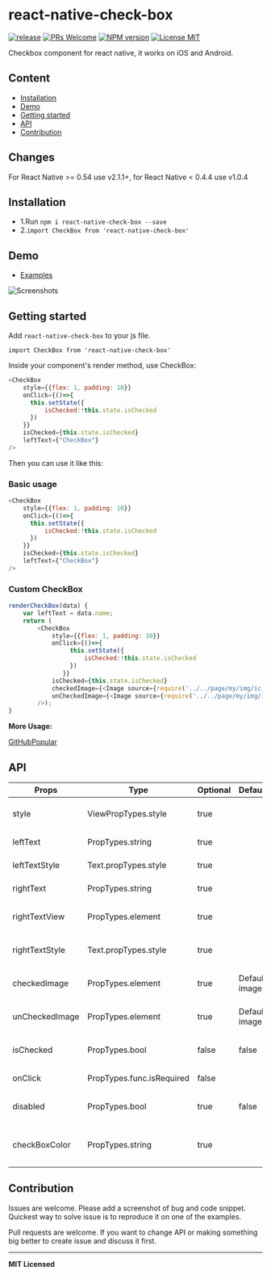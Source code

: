 # react-native-check-box

[ ![release](https://img.shields.io/github/release/crazycodeboy/react-native-check-box.svg?maxAge=2592000?style=flat-square)](https://github.com/crazycodeboy/react-native-check-box/releases)
[ ![PRs Welcome](https://img.shields.io/badge/PRs-Welcome-brightgreen.svg)](https://github.com/crazycodeboy/react-native-check-box/pulls)
[ ![NPM version](http://img.shields.io/npm/v/react-native-check-box.svg?style=flat)](https://www.npmjs.com/package/react-native-check-box)
[![License MIT](http://img.shields.io/badge/license-MIT-orange.svg?style=flat)](https://raw.githubusercontent.com/crazycodeboy/react-native-check-box/master/LICENSE)



Checkbox component for react native, it works on iOS and Android.

## Content

- [Installation](#installation)
- [Demo](#demo)
- [Getting started](#getting-started)
- [API](#api)
- [Contribution](#contribution)

## Changes

For React Native >= 0.54 use v2.1.1+, for React Native < 0.4.4 use v1.0.4

## Installation

* 1.Run `npm i react-native-check-box --save`
* 2.`import CheckBox from 'react-native-check-box'`    

## Demo  
* [Examples](https://github.com/crazycodeboy/react-native-check-box/tree/master/examples)

![Screenshots](https://raw.githubusercontent.com/crazycodeboy/react-native-check-box/master/examples/Screenshots/react-native-check-box-screenshots.gif)

## Getting started  

Add `react-native-check-box` to your js file.   

`import CheckBox from 'react-native-check-box'`  

Inside your component's render method, use CheckBox:   

```javascript
<CheckBox
    style={{flex: 1, padding: 10}}
    onClick={()=>{
      this.setState({
          isChecked:!this.state.isChecked
      })
    }}
    isChecked={this.state.isChecked}
    leftText={"CheckBox"}
/>
```

Then you can use it like this:   


### Basic usage  

```javascript
<CheckBox
    style={{flex: 1, padding: 10}}
    onClick={()=>{
      this.setState({
          isChecked:!this.state.isChecked
      })
    }}
    isChecked={this.state.isChecked}
    leftText={"CheckBox"}
/>
 ```

### Custom CheckBox   

```javascript
renderCheckBox(data) {
    var leftText = data.name;
    return (
        <CheckBox
            style={{flex: 1, padding: 10}}
            onClick={()=>{
                 this.setState({
                     isChecked:!this.state.isChecked
                 })
               }}
            isChecked={this.state.isChecked}
            checkedImage={<Image source={require('../../page/my/img/ic_check_box.png')} style={this.props.theme.styles.tabBarSelectedIcon}/>}
            unCheckedImage={<Image source={require('../../page/my/img/ic_check_box_outline_blank.png')} style={this.props.theme.styles.tabBarSelectedIcon}/>}
        />);
}
```

**More Usage:**    

[GitHubPopular](https://github.com/crazycodeboy/GitHubPopular/blob/develop/js/page/my/CustomKeyPage.js)



## API


Props              | Type     | Optional | Default     | Description
----------------- | -------- | -------- | ----------- | -----------
style  | ViewPropTypes.style  | true |   |   Custom style checkbox
leftText | PropTypes.string |true |   | Custom left Text
leftTextStyle  |  Text.propTypes.style | true |  | Custom left Text style
rightText | PropTypes.string |true |   | Custom right Text
rightTextView | PropTypes.element | true |   | Custom right TextView
rightTextStyle  | Text.propTypes.style | true |  | Custom right Text style
checkedImage  |  PropTypes.element  | true  | Default image | Custom  checked Image
unCheckedImage  |  PropTypes.element  | true  |  Default image  | Custom  unchecked Image
isChecked  |  PropTypes.bool |  false  |  false  | checkbox checked state
onClick   |  PropTypes.func.isRequired |  false  |  | callback  function
disabled  |  PropTypes.bool            | true  |  false | Disable the checkbox button
checkBoxColor | PropTypes.string | true |   | Tint color of the checkbox image

## Contribution

Issues are welcome. Please add a screenshot of bug and code snippet. Quickest way to solve issue is to reproduce it on one of the examples.

Pull requests are welcome. If you want to change API or making something big better to create issue and discuss it first.

---

**MIT Licensed**
